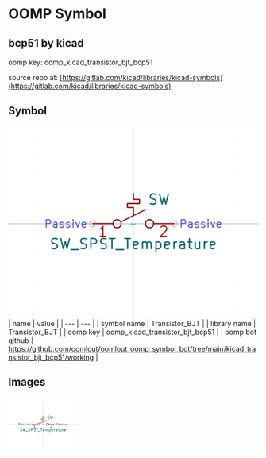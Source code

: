 # OOMP Symbol  
## bcp51  by kicad  
  
oomp key: oomp_kicad_transistor_bjt_bcp51  
  
source repo at: [https://gitlab.com/kicad/libraries/kicad-symbols](https://gitlab.com/kicad/libraries/kicad-symbols)  
## Symbol  
  
[![working.png](working_600.png)](working.png)  
| name | value | 
| --- | --- | 
| symbol name | Transistor_BJT | 
| library name | Transistor_BJT | 
| oomp key | oomp_kicad_transistor_bjt_bcp51 | 
| oomp bot github | https://github.com/oomlout/oomlout_oomp_symbol_bot/tree/main/kicad_transistor_bjt_bcp51/working | 
## Images  
  
[![working.png](working_140.png)](working.png)  

